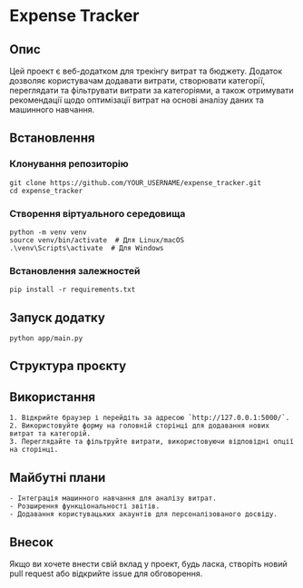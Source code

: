 # Expense Tracker

## Опис
Цей проект є веб-додатком для трекінгу витрат та бюджету. Додаток дозволяє користувачам додавати витрати, створювати категорії, переглядати та фільтрувати витрати за категоріями, а також отримувати рекомендації щодо оптимізації витрат на основі аналізу даних та машинного навчання.

## Встановлення

### Клонування репозиторію
```gitattributes
git clone https://github.com/YOUR_USERNAME/expense_tracker.git
cd expense_tracker
```

### Створення віртуального середовища
```pwsh
python -m venv venv
source venv/bin/activate  # Для Linux/macOS
.\venv\Scripts\activate  # Для Windows
```

### Встановлення залежностей
```pwsh
pip install -r requirements.txt
```

## Запуск додатку
```pwsh
python app/main.py
```

## Структура проєкту

## Використання
    1. Відкрийте браузер і перейдіть за адресою `http://127.0.0.1:5000/`.
    2. Використовуйте форму на головній сторінці для додавання нових витрат та категорій.
    3. Переглядайте та фільтруйте витрати, використовуючи відповідні опції на сторінці.

## Майбутні плани
    - Інтеграція машинного навчання для аналізу витрат.
    - Розширення функціональності звітів.
    - Додавання користувацьких акаунтів для персоналізованого досвіду.

## Внесок
Якщо ви хочете внести свій вклад у проект, будь ласка, створіть новий pull request або відкрийте issue для обговорення.